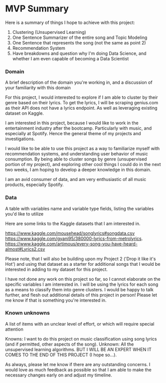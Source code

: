 # MVP Summary

Here is a summary of things I hope to achieve with this project:

1. Clustering (Unsupervised Learning)
2. One Sentence Summarizer of the entire song and Topic Modeling
3. One Sentence that represents the song (not the same as point 2)
4. Recommendation System 
5. Have breakdowns and question why I'm doing Data Science, and whether I am even capable of becoming a Data Scientist


### Domain
A brief description of the domain you're working in, and a discussion of your familiarity with this domain

For this project, I would interested to explore if I am able to cluster by their genre based on their lyrics. To get the lyrics, I will be scraping genius.com as their API does not have a lyrics endpoint. As well as leveraging existing dataset on Kaggle.

I am interested in this project, because I would like to work in the entertainment industry after the bootcamp. Particularly with music, and especially at Spotify. Hence the general theme of my projects and investigations.

I would like to be able to use this project as a way to familiarize myself with recommendation systems, and understanding user behavior of music consumption. By being able to cluster songs by genre (unsupervised portion of my project), and exploring other cool things I could do in the next two weeks, I am hoping to develop a deeper knowledge in this domain.

I am an avid consumer of data, and am very enthusiastic of all music products, especially Spotify.

### Data
A table with variables name and variable type fields, listing the variables you'd like to utilize

Here are some links to the Kaggle datasets that I am interested in.

https://www.kaggle.com/mousehead/songlyrics#songdata.csv
https://www.kaggle.com/gyani95/380000-lyrics-from-metrolyrics.
https://www.kaggle.com/artimous/every-song-you-have-heard-almost#Lyrics2.csv

Please note, that I will also be building upon my Project 2 ('Drop it like it's Hot') and using that dataset as a starter for additional songs that I would be interested in adding to my dataset for this project.

I have not done any work on this project so far, so I cannot elaborate on the specific variables I am interested in. I will be using the lyrics for each song as a means to classify them into genre clusters. I would be happy to talk further, and flesh out additional details of this project in person! Please let me know if that is something you're interested in.

### Known unknowns
A list of items with an unclear level of effort, or which will require special attention

Knowns: I want to do this project on music classification using song lyrics (and if permitted, other aspects of the song).
Unknown: All the unsupervised learning algorithms. BUT I WILL BE AN EXPERT WHEN IT COMES TO THE END OF THIS PROJECT (I hope so...).

As always, please let me know if there are any outstanding concerns. I would love as much feedback as possible so that I am able to make the necessary changes early on and adjust my timeline.
